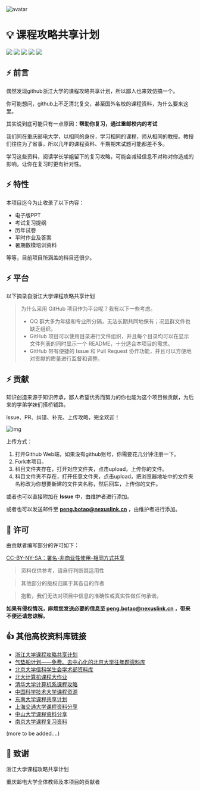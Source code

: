 ![avatar](http://www.cqupt.edu.cn/cqupt/img/logo.png)
# 💡 课程攻略共享计划

[![](https://img.shields.io/github/watchers/ScenicPatrick/CLF-CQPUT.svg?style=flat)](https://github.com/ScenicPatrick/CLF-CQPUT/watchers)
[![](https://img.shields.io/github/stars/ScenicPatrick/CLF-CQPUT.svg?style=flat)](https://github.com/ScenicPatrick/CLF-CQPUT/stargazers)
[![](https://img.shields.io/github/forks/ScenicPatrick/CLF-CQPUT.svg?style=flat)](https://github.com/ScenicPatrick/CLF-CQPUT/network/members)
[![](https://img.shields.io/github/issues-pr-closed-raw/ScenicPatrick/CLF-CQPUT.svg?style=flat)](https://github.com/ScenicPatrick/CLF-CQPUT/issues)
![](https://img.shields.io/github/repo-size/ScenicPatrick/CLF-CQPUT.svg?style=flat)

## ⚡ 前言

偶然发现github浙江大学的课程攻略共享计划，所以鄙人也来效仿搞一个。

你可能想问，github上不乏清北复交，甚至国外名校的课程资料，为什么要来这里。

其实说到底可能只有一点原因：**帮助你复习，通过重邮校内的考试**

我们同在重庆邮电大学，以相同的身份，学习相同的课程，师从相同的教授。教授们往往为了省事，所以几年的课程资料、半期期末试题可能都差不多。

学习这些资料，阅读学长学姐留下的复习攻略，可能会减轻信息不对称对你造成的影响，让你在复习时更有针对性。

## ⚡ 特性

本项目迄今为止收录了以下内容：

- 电子版PPT
- 考试复习提纲
- 历年试卷
- 平时作业及答案
- 暑期数模培训资料

等等，目前项目所涵盖的科目还很少。

## ⚡ 平台

以下摘录自浙江大学课程攻略共享计划

> 为什么采用 GitHub 项目作为平台呢？我有以下一些考虑。
>
> - QQ 群大多为年级和专业所分隔，无法长期共同地保有；况且群文件也缺乏组织。
> - GitHub 项目可以使用目录进行文件组织，并且每个目录均可以在显示文件列表的同时显示一个 README，十分适合本项目的需求。
> - GitHub 带有便捷的 Issue 和 Pull Request 协作功能，并且可以方便地对贡献的质量进行监督和调整。

## ⚡ 贡献

知识创造来源于知识传承，鄙人希望优秀而努力的你也能为这个项目做贡献，为后来的学弟学妹们搭桥铺路。

Issue、PR、纠错、补充、上传攻略，完全欢迎！

![img](https://ss0.bdstatic.com/70cFuHSh_Q1YnxGkpoWK1HF6hhy/it/u=849539248,681678576&fm=26&gp=0.jpg)

上传方式：

1. 打开Github Web端，如果没有github账号，你需要花几分钟注册一下。
2. Fork本项目。
3. 科目文件夹存在，打开对应文件夹，点击upload，上传你的文件。
4. 科目文件夹不存在，打开任意文件夹，点击upload，把浏览器地址中的文件夹名称改为你想要新建的文件夹名称，然后回车，上传你的文件。

或者也可以直接附加在 **Issue** 中，由维护者进行添加。

或者也可以发送邮件至 **peng.botao@nexuslink.cn** ，由维护者进行添加。

## 📄 许可

由贡献者编写部分的许可如下：

[CC-BY-NY-SA：署名-非商业性使用-相同方式共享](https://creativecommons.org/licenses/by-nc-sa/4.0/deed.zh)

> 资料仅供参考，请自行判断其适用性

> 其他部分的版权归属于其各自的作者

> 抱歉，我们无法对项目中信息的准确性或真实性做任何承诺。

**如果有侵权情况，麻烦您发送必要的信息至 peng.botao@nexuslink.cn ，带来不便还请您谅解。**

## 👍 其他高校资料库链接

- [浙江大学课程攻略共享计划](https://github.com/QSCTech/zju-icicles)
- [气垫船计划——免费、去中心化的北京大学往年题资料库](https://github.com/martinwu42/project-hover)
- [北京大学信科学生会学术部资料库](https://github.com/EECS-PKU-XSB/Shared-learning-materials)
- [北大计算机课程大作业](https://github.com/tongtzeho/PKUCourse)
- [清华大学计算机系课程攻略](https://github.com/PKUanonym/REKCARC-TSC-UHT)
- [中国科学技术大学课程资源](https://github.com/USTC-Resource/USTC-Course)
- [东南大学课程共享计划](https://github.com/zjdx1998/seucourseshare)
- [上海交通大学课程资料分享](https://github.com/CoolPhilChen/SJTU-Courses/)
- [中山大学课程资料分享](https://github.com/sysuexam/SYSU-Exam)
- [南京大学课程复习资料](https://github.com/idealclover/NJU-Review-Materials)

(more to be added....)

## 🙏 致谢

浙江大学课程攻略共享计划

重庆邮电大学全体教师及本项目的贡献者

